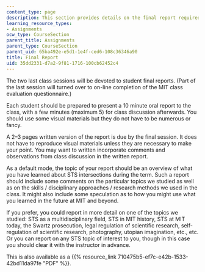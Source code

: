 ```yaml
---
content_type: page
description: This section provides details on the final report required for the course.
learning_resource_types:
- Assignments
ocw_type: CourseSection
parent_title: Assignments
parent_type: CourseSection
parent_uid: 65ba492e-e5d1-1e4f-ced6-108c36346a90
title: Final Report
uid: 35dd2331-d7a2-9f81-1716-100cb62452c4
---
```


The two last class sessions will be devoted to student final reports. (Part of the last session will turned over to on-line completion of the MIT class evaluation questionnaire.)

Each student should be prepared to present a 10 minute oral report to the class, with a few minutes (maximum 5) for class discussion afterwards. You should use some visual materials but they do not have to be numerous or fancy.

A 2–3 pages written version of the report is due by the final session. It does not have to reproduce visual materials unless they are necessary to make your point. You may want to written incorporate comments and observations from class discussion in the written report.

As a default mode, the topic of your report should be an overview of what you have learned about STS intersections during the term. Such a report should include some comments on the particular topics we studied as well as on the skills / disciplinary approaches / research methods we used in the class. It might also include some speculation as to how you might use what you learned in the future at MIT and beyond.

If you prefer, you could report in more detail on one of the topics we studied: STS as a multidisciplinary field, STS in MIT history, STS at MIT today, the Swartz prosecution, legal regulation of scientific research, self-regulation of scientific research, photography, utopian imagination, etc., etc. Or you can report on any STS topic of interest to you, though in this case you should clear it with the instructor in advance.

This is also available as a {{% resource_link 710475b5-ef7c-e42b-1533-42bd11da97fe "PDF" %}}.